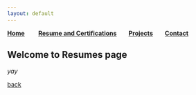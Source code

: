 ```yaml
---
layout: default
---
```

[**Home**](index.md) &nbsp;&nbsp;&nbsp;&nbsp;&nbsp;&nbsp;  [**Resume and Certifications**](./index.md)&nbsp;&nbsp;&nbsp;&nbsp;&nbsp;&nbsp;   [**Projects**](./projects.md)&nbsp;&nbsp;&nbsp;&nbsp;&nbsp;&nbsp;   [**Contact**](./contact.md)
## Welcome to Resumes page

_yay_

[back](./)
